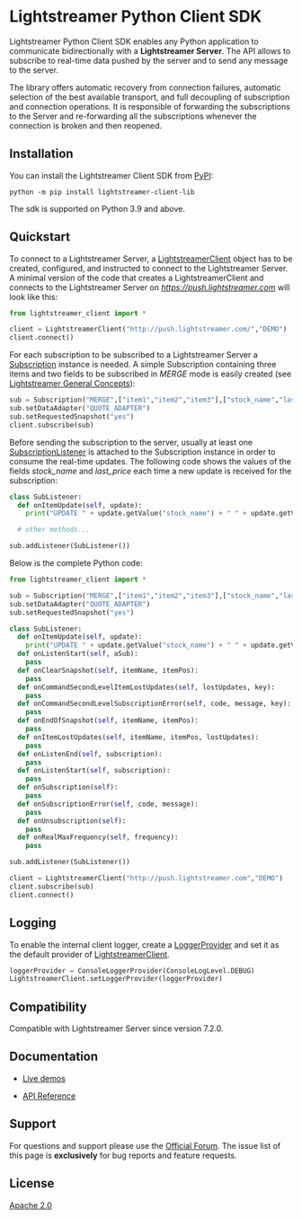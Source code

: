 # Lightstreamer Python Client SDK

Lightstreamer Python Client SDK enables any Python application to communicate bidirectionally with a **Lightstreamer Server**. The API allows to subscribe to real-time data pushed by the server and to send any message to the server.

The library offers automatic recovery from connection failures, automatic selection of the best available transport, and full decoupling of subscription and connection operations. It is responsible of forwarding the subscriptions to the Server and re-forwarding all the subscriptions whenever the connection is broken and then reopened.

## Installation

You can install the Lightstreamer Client SDK from [PyPI](https://pypi.org/project/lightstreamer-client-lib/):

```
python -m pip install lightstreamer-client-lib
```

The sdk is supported on Python 3.9 and above.

## Quickstart

To connect to a Lightstreamer Server, a [LightstreamerClient](https://lightstreamer.com/api/ls-python-client/1.0.0-beta.2/com/lightstreamer/client/LightstreamerClient.html) object has to be created, configured, and instructed to connect to the Lightstreamer Server. 
A minimal version of the code that creates a LightstreamerClient and connects to the Lightstreamer Server on *https://push.lightstreamer.com* will look like this:

```python
from lightstreamer_client import *

client = LightstreamerClient("http://push.lightstreamer.com/","DEMO")
client.connect()
```

For each subscription to be subscribed to a Lightstreamer Server a [Subscription](https://lightstreamer.com/api/ls-python-client/1.0.0-beta.2/com/lightstreamer/client/Subscription.html) instance is needed.
A simple Subscription containing three items and two fields to be subscribed in *MERGE* mode is easily created (see [Lightstreamer General Concepts](https://lightstreamer.com/docs/ls-server/latest/General%20Concepts.pdf)):

```python
sub = Subscription("MERGE",["item1","item2","item3"],["stock_name","last_price"])
sub.setDataAdapter("QUOTE_ADAPTER")
sub.setRequestedSnapshot("yes")
client.subscribe(sub)
```

Before sending the subscription to the server, usually at least one [SubscriptionListener](https://lightstreamer.com/api/ls-python-client/1.0.0-beta.2/com/lightstreamer/client/SubscriptionListener.html) is attached to the Subscription instance in order to consume the real-time updates. The following code shows the values of the fields *stock_name* and *last_price* each time a new update is received for the subscription:

```python
class SubListener:
  def onItemUpdate(self, update):
    print("UPDATE " + update.getValue("stock_name") + " " + update.getValue("last_price"))

  # other methods...

sub.addListener(SubListener())
```

Below is the complete Python code:

```python
from lightstreamer_client import *

sub = Subscription("MERGE",["item1","item2","item3"],["stock_name","last_price"])
sub.setDataAdapter("QUOTE_ADAPTER")
sub.setRequestedSnapshot("yes")

class SubListener:
  def onItemUpdate(self, update):
    print("UPDATE " + update.getValue("stock_name") + " " + update.getValue("last_price"))
  def onListenStart(self, aSub):
    pass
  def onClearSnapshot(self, itemName, itemPos):
    pass
  def onCommandSecondLevelItemLostUpdates(self, lostUpdates, key):
    pass
  def onCommandSecondLevelSubscriptionError(self, code, message, key):
    pass
  def onEndOfSnapshot(self, itemName, itemPos):
    pass
  def onItemLostUpdates(self, itemName, itemPos, lostUpdates):
    pass
  def onListenEnd(self, subscription):
    pass
  def onListenStart(self, subscription):
    pass
  def onSubscription(self):
    pass
  def onSubscriptionError(self, code, message):
    pass
  def onUnsubscription(self):
    pass
  def onRealMaxFrequency(self, frequency):
    pass

sub.addListener(SubListener())

client = LightstreamerClient("http://push.lightstreamer.com","DEMO")
client.subscribe(sub)
client.connect()
```

## Logging

To enable the internal client logger, create a [LoggerProvider](https://lightstreamer.com/api/ls-python-client/1.0.0-beta.2/com/lightstreamer/log/LoggerProvider.html) and set it as the default provider of [LightstreamerClient](https://lightstreamer.com/api/ls-python-client/1.0.0-beta.2/com/lightstreamer/client/LightstreamerClient.html#setLoggerProvider).

```python
loggerProvider = ConsoleLoggerProvider(ConsoleLogLevel.DEBUG)
LightstreamerClient.setLoggerProvider(loggerProvider)
```

## Compatibility ##

Compatible with Lightstreamer Server since version 7.2.0.

## Documentation

- [Live demos](https://demos.lightstreamer.com/?p=lightstreamer&t=client&lclient=python)

- [API Reference](https://lightstreamer.com/api/ls-python-client/1.0.0-beta.2/index.html)

## Support

For questions and support please use the [Official Forum](https://forums.lightstreamer.com/). The issue list of this page is **exclusively** for bug reports and feature requests.

## License

[Apache 2.0](https://opensource.org/licenses/Apache-2.0)
